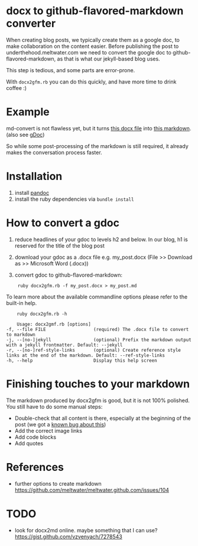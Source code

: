 # docx to github-flavored-markdown converter

When creating blog posts, we typically create them as a google doc, to make collaboration on the content easier.
Before publishing the post to underthehood.meltwater.com we need to convert the google doc to github-flavored-markdown, as that is what our jekyll-based blog uses.

This step is tedious, and some parts are error-prone.

With `docx2gfm.rb` you can do this quickly, and have more time to drink coffee :)

# Example

md-convert is not flawless yet, but it turns [this docx file](./examples/sample.docx) into [this markdown](./examples/sample.md). (also see [gDoc][gDoc])

So while some post-processing of the markdown is still required, it already makes the conversation process faster.

# Installation

1. install [pandoc](https://pandoc.org/installing.html)
1. install the ruby dependencies via `bundle install`

# How to convert a gdoc

1. reduce headlines of your gdoc to levels h2 and below. In our blog, h1 is reserved for the title of the blog post
1. download your gdoc as a .docx file e.g. my_post.docx (File >> Download as >> Microsoft Word (.docx))
1. convert gdoc to github-flavored-markdown:

		ruby docx2gfm.rb -f my_post.docx > my_post.md

To learn more about the available commandline options please refer to the built-in help.

		ruby docx2gfm.rb -h		

		Usage: docx2gmf.rb [options]
    -f, --file FILE                  (required) The .docx file to convert to markdown
    -j, --[no-]jekyll                (optional) Prefix the markdown output with a jekyll frontmatter. Default: --jekyll
    -r, --[no-]ref-style-links       (optional) Create reference style links at the end of the markdown. Default: --ref-style-links
    -h, --help                       Display this help screen

# Finishing touches to your markdown

The markdown produced by docx2gfm is good, but it is not 100% polished. You still have to do some manual steps:

* Double-check that all content is there, especially at the beginning of the post (we got a [known bug about this](https://github.com/meltwater/docx2gfm/issues/6))
* Add the correct image links
* Add code blocks
* Add quotes

# References

- further options to create markdown
https://github.com/meltwater/meltwater.github.com/issues/104

# TODO

- look for docx2md online. maybe something that I can use?
	https://gist.github.com/vzvenyach/7278543

[gDoc]: https://docs.google.com/document/d/1oKGYVORih0GNC1CZHKv0d2IirCtcgMu0O1sifTfH5zo/edit
